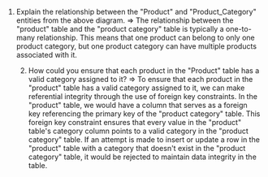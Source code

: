 1) Explain the relationship between the "Product" and "Product_Category" entities from the above diagram.
   => The relationship between the "product" table and the "product category" table is typically a one-to-many relationship. This means that one product can belong to only one product category, but one product category can have multiple products associated with it.

   2) How could you ensure that each product in the "Product" table has a valid category assigned to it?
      => To ensure that each product in the "product" table has a valid category assigned to it, we can make referential integrity through the use of foreign key constraints. 
In the "product" table, we would have a column that serves as a foreign key referencing the primary key of the "product category" table. This foreign key constraint ensures that every value in the "product" table's category column points to a valid category in the "product category" table. If an attempt is made to insert or update a row in the "product" table with a category that doesn't exist in the "product category" table, it would be rejected to maintain data integrity in the table.

